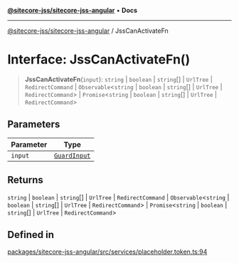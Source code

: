 [**@sitecore-jss/sitecore-jss-angular**](../README.md) • **Docs**

***

[@sitecore-jss/sitecore-jss-angular](../README.md) / JssCanActivateFn

# Interface: JssCanActivateFn()

> **JssCanActivateFn**(`input`): `string` \| `boolean` \| `string`[] \| `UrlTree` \| `RedirectCommand` \| `Observable`\<`string` \| `boolean` \| `string`[] \| `UrlTree` \| `RedirectCommand`\> \| `Promise`\<`string` \| `boolean` \| `string`[] \| `UrlTree` \| `RedirectCommand`\>

## Parameters

| Parameter | Type |
| ------ | ------ |
| `input` | [`GuardInput`](GuardInput.md) |

## Returns

`string` \| `boolean` \| `string`[] \| `UrlTree` \| `RedirectCommand` \| `Observable`\<`string` \| `boolean` \| `string`[] \| `UrlTree` \| `RedirectCommand`\> \| `Promise`\<`string` \| `boolean` \| `string`[] \| `UrlTree` \| `RedirectCommand`\>

## Defined in

[packages/sitecore-jss-angular/src/services/placeholder.token.ts:94](https://github.com/Sitecore/jss/blob/85fd9b813b01a71614ef7fb536485926ec8242cf/packages/sitecore-jss-angular/src/services/placeholder.token.ts#L94)
